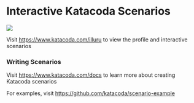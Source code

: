# Interactive Katacoda Scenarios

[![](http://shields.katacoda.com/katacoda/illuru/count.svg)](https://www.katacoda.com/illuru "Get your profile on Katacoda.com")

Visit https://www.katacoda.com/illuru to view the profile and interactive scenarios

### Writing Scenarios
Visit https://www.katacoda.com/docs to learn more about creating Katacoda scenarios

For examples, visit https://github.com/katacoda/scenario-example
